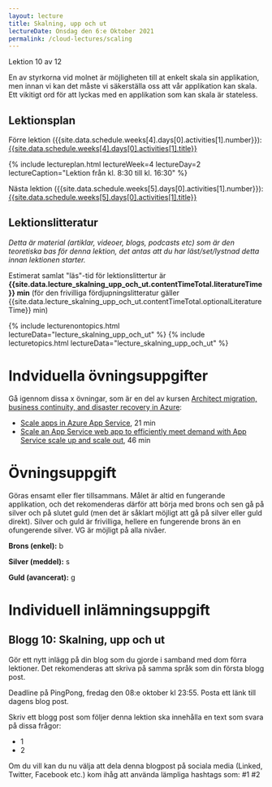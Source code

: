 ```yaml
---
layout: lecture
title: Skalning, upp och ut
lectureDate: Onsdag den 6:e Oktober 2021
permalink: /cloud-lectures/scaling
---
```


Lektion 10 av 12

En av styrkorna vid molnet är möjligheten till at enkelt skala sin applikation, men innan vi kan det måste vi säkerställa oss att vår applikation kan skala. Ett vikitigt ord för att lyckas med en applikation som kan skala är stateless.

## Lektionsplan

Förre lektion ({{site.data.schedule.weeks[4].days[0].activities[1].number}}): <a href="{{site.data.schedule.weeks[4].days[0].activities[1].slug | prepend: site.baseurl }}">{{site.data.schedule.weeks[4].days[0].activities[1].title}}</a>

{% include lectureplan.html lectureWeek=4 lectureDay=2 lectureCaption="Lektion från kl. 8:30 till kl. 16:30" %}

Nästa lektion ({{site.data.schedule.weeks[5].days[0].activities[1].number}}): <a href="{{site.data.schedule.weeks[5].days[0].activities[1].slug | prepend: site.baseurl }}">{{site.data.schedule.weeks[5].days[0].activities[1].title}}</a> 

## Lektionslitteratur
*Detta är material (artiklar, videoer, blogs, podcasts etc) som är den teoretiska bas för denna lektion, det antas att du har läst/set/lystnad detta innan lektionen starter.*


Estimerat samlat "läs"-tid för lektionslittertur är **{{site.data.lecture_skalning_upp_och_ut.contentTimeTotal.literatureTime}} min** (för den frivilliga fördjupningslitteratur gäller {{site.data.lecture_skalning_upp_och_ut.contentTimeTotal.optionalLiteratureTime}} min)

{% include lecturenontopics.html lectureData="lecture_skalning_upp_och_ut" %}
{% include lecturetopics.html lectureData="lecture_skalning_upp_och_ut" %}

# Indviduella övningsuppgifter

Gå igennom dissa x övningar, som är en del av kursen [Architect migration, business continuity, and disaster recovery in Azure](https://docs.microsoft.com/en-us/learn/paths/architect-migration-bcdr/):
* [Scale apps in Azure App Service](https://docs.microsoft.com/en-us/learn/modules/scale-apps-app-service/), 21 min
* [Scale an App Service web app to efficiently meet demand with App Service scale up and scale out](https://docs.microsoft.com/en-us/learn/modules/app-service-scale-up-scale-out/), 46 min

# Övningsuppgift

Göras ensamt eller fler tillsammans. Målet är altid en fungerande applikation, och det rekomenderas därför att börja med brons och sen gå på silver och på slutet guld (men det är såklart möjligt att gå på silver eller guld direkt). Silver och guld är frivilliga, hellere en fungerende brons än en ofungerende silver. VG är möjligt på alla nivåer.

**Brons (enkel):**
b

**Silver (meddel):**
s

**Guld (avancerat):**
g

# Individuell inlämningsuppgift
## Blogg 10: Skalning, upp och ut

Gör ett nytt inlägg på din blog som du gjorde i samband med dom förra lektioner. Det rekomenderas att skriva på samma språk som din första blogg post.

Deadline på PingPong, fredag den 08:e oktober kl 23:55. Posta ett länk till dagens blog post.

Skriv ett blogg post som följer denna lektion ska innehålla en text som svara på dissa frågor:
* 1
* 2

Om du vill kan du nu välja att dela denna blogpost på sociala media (Linked, Twitter, Facebook etc.) kom ihåg att använda lämpliga hashtags som: #1 #2